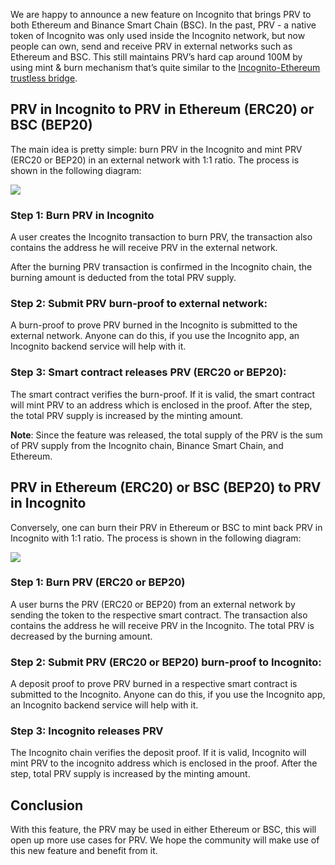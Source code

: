 We are happy to announce a new feature on Incognito that brings PRV to both Ethereum and Binance Smart Chain (BSC). In the past, PRV - a native token of Incognito was only used inside the Incognito network, but now people can own, send and receive PRV in external networks such as Ethereum and BSC. This still maintains PRV’s hard cap around 100M by using mint & burn mechanism that’s quite similar to the [Incognito-Ethereum trustless bridge](https://we.incognito.org/t/incognito-mode-for-ethereum/53).

## PRV in Incognito to PRV in Ethereum (ERC20) or BSC (BEP20)

The main idea is pretty simple: burn PRV in the Incognito and mint PRV (ERC20 or BEP20) in an external network with 1:1 ratio. The process is shown in the following diagram:

![](https://incognito-discourse.s3-us-west-2.amazonaws.com/original/2X/2/2265af444cd7427be97a80cb5aac7f1e78e940d2.jpeg) 

### Step 1: Burn PRV in Incognito

A user creates the Incognito transaction to burn PRV, the transaction also contains the address he will receive PRV in the external network.

After the burning PRV transaction is confirmed in the Incognito chain, the burning amount is deducted from the total PRV supply.

### Step 2: Submit PRV burn-proof to external network:

A burn-proof to prove PRV burned in the Incognito is submitted to the external network. Anyone can do this, if you use the Incognito app, an Incognito backend service will help with it.

### Step 3: Smart contract releases PRV (ERC20 or BEP20):

The smart contract verifies the burn-proof. If it is valid, the smart contract will mint PRV to an address which is enclosed in the proof. After the step, the total PRV supply is increased by the minting amount.

**Note**: Since the feature was released, the total supply of the PRV is the sum of PRV supply from the Incognito chain, Binance Smart Chain, and Ethereum.

## PRV in Ethereum (ERC20) or BSC (BEP20) to PRV in Incognito

Conversely, one can burn their PRV in Ethereum or BSC to mint back PRV in Incognito with 1:1 ratio. The process is shown in the following diagram:

![](https://incognito-discourse.s3-us-west-2.amazonaws.com/original/2X/0/0ee674148ad1ded6c2a9d4da8764e2d9fa5de17e.jpeg) 

### Step 1: Burn PRV (ERC20 or BEP20)

A user burns the PRV (ERC20 or BEP20) from an external network by sending the token to the respective smart contract. The transaction also contains the address he will receive PRV in the Incognito. The total PRV is decreased by the burning amount.

### Step 2: Submit PRV (ERC20 or BEP20) burn-proof to Incognito:

A deposit proof to prove PRV burned in a respective smart contract is submitted to the Incognito. Anyone can do this, if you use the Incognito app, an Incognito backend service will help with it.

### Step 3: Incognito releases PRV

The Incognito chain verifies the deposit proof. If it is valid, Incognito will mint PRV to the incognito address which is enclosed in the proof. After the step, total PRV supply is increased by the minting amount.

## Conclusion

With this feature, the PRV may be used in either Ethereum or BSC, this will open up more use cases for PRV. We hope the community will make use of this new feature and benefit from it.